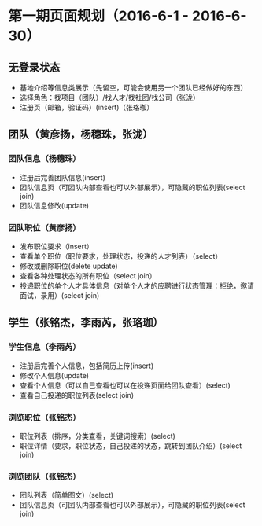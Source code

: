 # 第一期页面规划（2016-6-1 - 2016-6-30）
## 无登录状态
- 基地介绍等信息类展示（先留空，可能会使用另一个团队已经做好的东西）
- 选择角色：找项目（团队）/找人才/找社团/找公司（张泷）
- 注册页（邮箱，验证码）(insert)（张珞珈）

## 团队（黄彦扬，杨穗珠，张泷）

### 团队信息（杨穗珠）
- 注册后完善团队信息(insert)
- 团队信息页（可团队内部查看也可以外部展示），可隐藏的职位列表(select join)
- 团队信息修改(update)

### 团队职位（黄彦扬）
- 发布职位要求（insert）
- 查看单个职位（职位要求，处理状态，投递的人才列表）（select）
- 修改或删除职位(delete update)
- 查看各种处理状态的所有职位（select join）
- 投递职位的单个人才具体信息（对单个人才的应聘进行状态管理：拒绝，邀请面试，录用）(select join)

## 学生（张铭杰，李雨芮，张珞珈）

### 学生信息（李雨芮）
- 注册后完善个人信息，包括简历上传(insert)
- 修改个人信息(update)
- 查看个人信息（可以自己查看也可以在投递页面给团队查看）(select)
- 查看自己投递的职位列表(select join)

### 浏览职位（张铭杰）
- 职位列表（排序，分类查看，关键词搜索）(select)
- 职位详情（要求，职位状态，自己投递的状态，跳转到团队介绍）(select join)

### 浏览团队（张铭杰）
- 团队列表（简单图文）(select)
- 团队信息页（可团队内部查看也可以外部展示），可隐藏的职位列表(select join)

